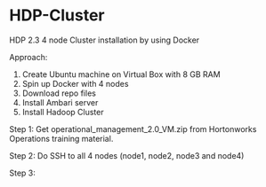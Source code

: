 # HDP-Cluster
HDP 2.3 4 node Cluster installation by using Docker

Approach:

1. Create Ubuntu machine on Virtual Box with 8 GB RAM
2. Spin up Docker with 4 nodes
3. Download repo files
4. Install Ambari server
5. Install Hadoop Cluster  

Step 1: Get operational_management_2.0_VM.zip from Hortonworks Operations training material.

Step 2: Do SSH to all 4 nodes (node1, node2, node3 and node4)

Step 3:
